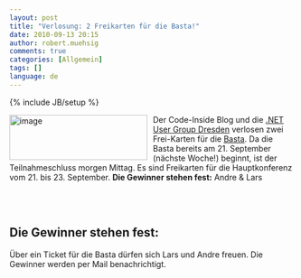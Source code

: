 ```yaml
---
layout: post
title: "Verlosung: 2 Freikarten für die Basta!"
date: 2010-09-13 20:15
author: robert.muehsig
comments: true
categories: [Allgemein]
tags: []
language: de
---
```

{% include JB/setup %}
<p><a href="{{BASE_PATH}}/assets/wp-images/image1054.png"><img style="border-bottom: 0px; border-left: 0px; margin: 0px 10px 0px 0px; display: inline; border-top: 0px; border-right: 0px" title="image" border="0" alt="image" align="left" src="{{BASE_PATH}}/assets/wp-images/image_thumb236.png" width="244" height="80" /></a> </p>  <p>Der Code-Inside Blog und die <a href="http://dd-dotnet.de/">.NET User Group Dresden</a> verlosen zwei Frei-Karten für die <a href="http://basta.net/">Basta</a>. Da die Basta bereits am 21. September (nächste Woche!) beginnt, ist der Teilnahmeschluss morgen Mittag. Es sind Freikarten für die Hauptkonferenz vom 21. bis 23. September. <strong>Die Gewinner stehen fest:</strong> Andre & Lars</p>
<br/>
<br/>
<p>
<h2>Die Gewinner stehen fest:</h2>
Über ein Ticket für die Basta dürfen sich Lars und Andre freuen. Die Gewinner werden per Mail benachrichtigt. 
</p>


